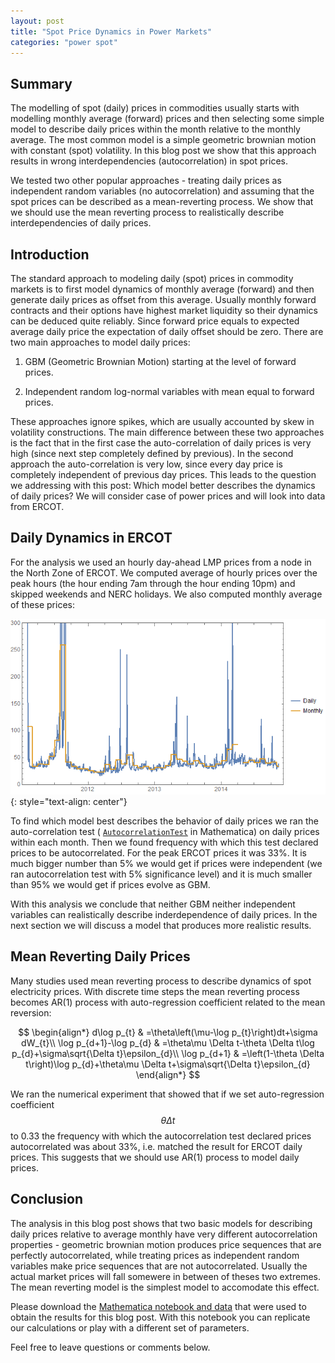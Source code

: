 ```yaml
---
layout: post
title: "Spot Price Dynamics in Power Markets"
categories: "power spot"
---
```


## Summary
The modelling of spot (daily) prices in commodities usually starts with 
modelling monthly average (forward) prices and then selecting some simple
model to describe daily prices within the month relative to the monthly average.
The most common model is a simple geometric brownian motion with constant (spot)
volatility. In this blog post we show that this approach results in wrong
interdependencies (autocorrelation) in spot prices. 

We tested two other popular approaches - treating daily prices as independent 
random variables (no autocorrelation) and assuming that the spot prices can 
be described as a mean-reverting process. We show that we should use the
mean reverting process to realistically describe interdependencies of daily
prices.  

## Introduction

The standard approach to modeling daily (spot) prices in commodity markets is to 
first model dynamics of monthly average (forward) and then generate daily prices 
as offset from this average. Usually monthly forward contracts and their options 
have highest market liquidity so their dynamics can be deduced quite reliably. 
Since forward price equals to expected average daily price the expectation of 
daily offset should be zero. There are two main approaches to model daily 
prices:

1. GBM (Geometric Brownian Motion) starting at the level of forward prices.

2. Independent random log-normal variables with mean equal to forward prices.

These approaches ignore spikes, which are usually accounted by skew in volatility 
constructions. The main difference between these two approaches is the fact that 
in the first case the auto-correlation of daily prices is very high (since next 
step completely defined by previous). In the second approach the 
auto-correlation is very low, since every day price is completely independent of 
previous day prices. This leads to the question we addressing with this post: 
Which model better describes the dynamics of daily prices? We will consider case 
of power prices and will look into data from ERCOT.

## Daily Dynamics in ERCOT

For the analysis we used an hourly day-ahead LMP prices from a node in the North 
Zone of ERCOT. We computed average of hourly prices over the peak hours (the 
hour ending 7am through the hour ending 10pm) and skipped weekends and NERC 
holidays. We also computed monthly average of these prices:

![power prices](/images/power-spot/prices.png)
{: style="text-align: center"}

To find which model best describes the behavior of daily prices we ran the 
auto-correlation test (
[`AutocorrelationTest`](https://reference.wolfram.com/language/ref/AutocorrelationTest.html)
in Mathematica) on daily prices within each month. Then we found frequency with 
which this test declared prices to be autocorrelated. For the peak ERCOT prices 
it was 33%. It is much bigger number than 5% we would get if prices were 
independent (we ran autocorrelation test with 5% significance level) and it is 
much smaller than 95% we would get if prices evolve as GBM.

With this analysis we conclude that neither GBM neither independent variables can 
realistically describe inderdependence of daily prices. In the next section we
will discuss a model that produces more realistic results.

## Mean Reverting Daily Prices

Many studies used mean reverting process to describe dynamics of spot 
electricity prices. With discrete time steps the mean reverting process becomes 
AR(1) process with auto-regression coefficient related to the mean reversion:

$$
\begin{align*}
d\log p_{t} & =\theta\left(\mu-\log p_{t}\right)dt+\sigma dW_{t}\\
\log p_{d+1}-\log p_{d} & =\theta\mu \Delta t-\theta \Delta t\log p_{d}+\sigma\sqrt{\Delta t}\epsilon_{d}\\
\log p_{d+1} & =\left(1-\theta \Delta t\right)\log p_{d}+\theta\mu \Delta t+\sigma\sqrt{\Delta t}\epsilon_{d}
\end{align*}
$$

We ran the numerical experiment that showed that if we set auto-regression 
coefficient $$\theta \Delta t$$ to 0.33 the frequency with which the 
autocorrelation test declared prices autocorrelated was about 33%, i.e. matched 
the result for ERCOT daily prices. This suggests that we should use AR(1) 
process to model daily prices.

## Conclusion

The analysis in this blog post shows that two basic models for describing
daily prices relative to average monthly have very different autocorrelation
properties - geometric brownian motion produces price sequences that are
perfectly autocorrelated, while treating prices as independent random variables
make price sequences that are not autocorrelated. Usually the actual market
prices will fall somewere in between of theses two extremes. The mean reverting
model is the simplest model to accomodate this effect.

Please download the [Mathematica notebook and data](/downloads/power-spot.zip) 
that were used to obtain the results for this blog post. With this notebook you 
can replicate our calculations or play with a different set of parameters.

Feel free to leave questions or comments below.
